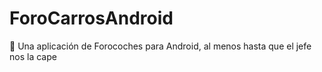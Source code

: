 # ForoCarrosAndroid
:red_car: Una aplicación de Forocoches para Android, al menos hasta que el jefe nos la cape
